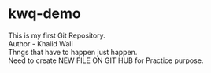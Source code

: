 # kwq-demo
This is my first Git Repository.
<br>
Author - Khalid Wali
<This is my second git repository>
<br>
Thngs that have to happen just happen.
<br>
Need to create NEW FILE ON GIT HUB for Practice purpose.
